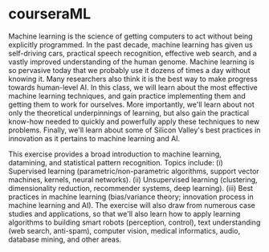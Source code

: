 # courseraML

Machine learning is the science of getting computers to act without being explicitly programmed. In the past decade, machine learning has given us self-driving cars, practical speech recognition, effective web search, and a vastly improved understanding of the human genome. Machine learning is so pervasive today that we probably use it dozens of times a day without knowing it. Many researchers also think it is the best way to make progress towards human-level AI. In this class, we will learn about the most effective machine learning techniques, and gain practice implementing them and getting them to work for ourselves. More importantly, we'll learn about not only the theoretical underpinnings of learning, but also gain the practical know-how needed to quickly and powerfully apply these techniques to new problems. Finally, we'll learn about some of Silicon Valley's best practices in innovation as it pertains to machine learning and AI.

This exercise provides a broad introduction to machine learning, datamining, and statistical pattern recognition. Topics include: (i) Supervised learning (parametric/non-parametric algorithms, support vector machines, kernels, neural networks). (ii) Unsupervised learning (clustering, dimensionality reduction, recommender systems, deep learning). (iii) Best practices in machine learning (bias/variance theory; innovation process in machine learning and AI). The exercise will also draw from numerous case studies and applications, so that we'll also learn how to apply learning algorithms to building smart robots (perception, control), text understanding (web search, anti-spam), computer vision, medical informatics, audio, database mining, and other areas.